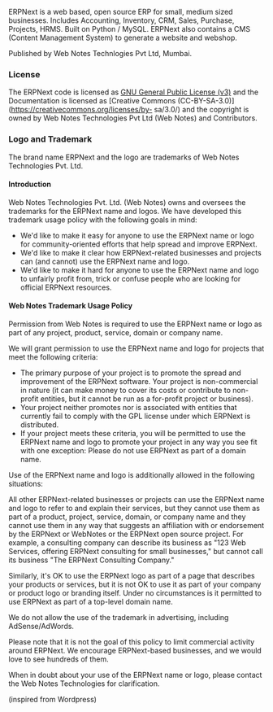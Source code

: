 ERPNext is a web based, open source ERP for small, medium sized businesses.
Includes Accounting, Inventory, CRM, Sales, Purchase, Projects, HRMS. Built on
Python / MySQL. ERPNext also contains a CMS (Content Management System) to
generate a website and webshop.

Published by Web Notes Technlogies Pvt Ltd, Mumbai.

### License

The ERPNext code is licensed as [GNU General Public License
(v3)](https://www.gnu.org/copyleft/gpl.html) and the Documentation is licensed
as [Creative Commons (CC-BY-SA-3.0)](https://creativecommons.org/licenses/by-
sa/3.0/) and the copyright is owned by Web Notes Technologies Pvt Ltd (Web
Notes) and Contributors.

### Logo and Trademark

The brand name ERPNext and the logo are trademarks of Web Notes Technologies
Pvt. Ltd.

#### Introduction

Web Notes Technologies Pvt. Ltd. (Web Notes) owns and oversees the trademarks
for the ERPNext name and logos. We have developed this trademark usage policy
with the following goals in mind:

  * We'd like to make it easy for anyone to use the ERPNext name or logo for community-oriented efforts that help spread and improve ERPNext.
  * We'd like to make it clear how ERPNext-related businesses and projects can (and cannot) use the ERPNext name and logo.
  * We'd like to make it hard for anyone to use the ERPNext name and logo to unfairly profit from, trick or confuse people who are looking for official ERPNext resources.

#### Web Notes Trademark Usage Policy

Permission from Web Notes is required to use the ERPNext name or logo as part
of any project, product, service, domain or company name.

We will grant permission to use the ERPNext name and logo for projects that
meet the following criteria:

  * The primary purpose of your project is to promote the spread and improvement of the ERPNext software. Your project is non-commercial in nature (it can make money to cover its costs or contribute to non-profit entities, but it cannot be run as a for-profit project or business).
  * Your project neither promotes nor is associated with entities that currently fail to comply with the GPL license under which ERPNext is distributed.
  * If your project meets these criteria, you will be permitted to use the ERPNext name and logo to promote your project in any way you see fit with one exception: Please do not use ERPNext as part of a domain name. 

Use of the ERPNext name and logo is additionally allowed in the following
situations:

All other ERPNext-related businesses or projects can use the ERPNext name and
logo to refer to and explain their services, but they cannot use them as part
of a product, project, service, domain, or company name and they cannot use
them in any way that suggests an affiliation with or endorsement by the
ERPNext or WebNotes or the ERPNext open source project. For example, a
consulting company can describe its business as "123 Web Services, offering
ERPNext consulting for small businesses," but cannot call its business "The
ERPNext Consulting Company."

Similarly, it's OK to use the ERPNext logo as part of a page that describes
your products or services, but it is not OK to use it as part of your company
or product logo or branding itself. Under no circumstances is it permitted to
use ERPNext as part of a top-level domain name.

We do not allow the use of the trademark in advertising, including
AdSense/AdWords.

Please note that it is not the goal of this policy to limit commercial
activity around ERPNext. We encourage ERPNext-based businesses, and we would
love to see hundreds of them.

When in doubt about your use of the ERPNext name or logo, please contact the
Web Notes Technologies for clarification.

(inspired from Wordpress)

